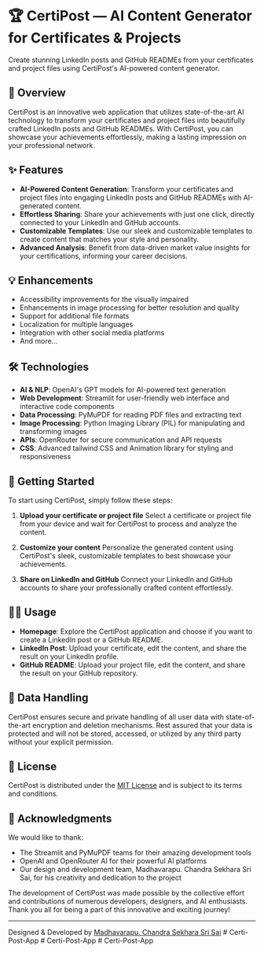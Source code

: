 # 🏆 CertiPost — AI Content Generator for Certificates & Projects

Create stunning LinkedIn posts and GitHub READMEs from your certificates and project files using CertiPost's AI-powered content generator.

## 📖 Overview

CertiPost is an innovative web application that utilizes state-of-the-art AI technology to transform your certificates and project files into beautifully crafted LinkedIn posts and GitHub READMEs. With CertiPost, you can showcase your achievements effortlessly, making a lasting impression on your professional network.


## ✨ Features

- **AI-Powered Content Generation**: Transform your certificates and project files into engaging LinkedIn posts and GitHub READMEs with AI-generated content.
- **Effortless Sharing**: Share your achievements with just one click, directly connected to your LinkedIn and GitHub accounts.
- **Customizable Templates**: Use our sleek and customizable templates to create content that matches your style and personality.
- **Advanced Analysis**: Benefit from data-driven market value insights for your certifications, informing your career decisions.

## 💡 Enhancements

- Accessibility improvements for the visually impaired
- Enhancements in image processing for better resolution and quality
- Support for additional file formats
- Localization for multiple languages
- Integration with other social media platforms
- And more...

## 🛠 Technologies

- **AI & NLP**: OpenAI's GPT models for AI-powered text generation
- **Web Development**: Streamlit for user-friendly web interface and interactive code components
- **Data Processing**: PyMuPDF for reading PDF files and extracting text
- **Image Processing**: Python Imaging Library (PIL) for manipulating and transforming images
- **APIs**: OpenRouter for secure communication and API requests
- **CSS**: Advanced tailwind CSS and Animation library for styling and responsiveness

## 🚀 Getting Started

To start using CertiPost, simply follow these steps:

1. **Upload your certificate or project file**
  Select a certificate or project file from your device and wait for CertiPost to process and analyze the content.

2. **Customize your content**
  Personalize the generated content using CertiPost's sleek, customizable templates to best showcase your achievements.

3. **Share on LinkedIn and GitHub**
  Connect your LinkedIn and GitHub accounts to share your professionally crafted content effortlessly.

## 🧑‍💻 Usage

- **Homepage**: Explore the CertiPost application and choose if you want to create a LinkedIn post or a GitHub README.
- **LinkedIn Post**: Upload your certificate, edit the content, and share the result on your LinkedIn profile.
- **GitHub README**: Upload your project file, edit the content, and share the result on your GitHub repository.

## 🔄 Data Handling

CertiPost ensures secure and private handling of all user data with state-of-the-art encryption and deletion mechanisms. Rest assured that your data is protected and will not be stored, accessed, or utilized by any third party without your explicit permission.

## 📄 License

CertiPost is distributed under the [MIT License](https://choosealicense.com/licenses/mit/) and is subject to its terms and conditions.

## 🙏 Acknowledgments

We would like to thank:

- The Streamlit and PyMuPDF teams for their amazing development tools
- OpenAI and OpenRouter AI for their powerful AI platforms
- Our design and development team, Madhavarapu. Chandra Sekhara Sri Sai, for his creativity and dedication to the project

The development of CertiPost was made possible by the collective effort and contributions of numerous developers, designers, and AI enthusiasts. Thank you all for being a part of this innovative and exciting journey!

---

Designed & Developed by [Madhavarapu. Chandra Sekhara Sri Sai](mailto:madhavarapuchandrasekhara@gmail.com)
#   C e r t i - P o s t - A p p 
 
 #   C e r t i - P o s t - A p p 
 
 #   C e r t i - P o s t - A p p 
 
 

